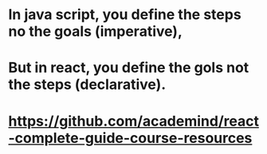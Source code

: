 # In java script, you define the steps no the goals (imperative),
# But in react, you define the gols not the steps (declarative).
 <!-- code snapshots. -->
# https://github.com/academind/react-complete-guide-course-resources 
